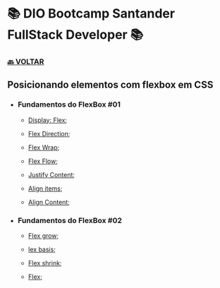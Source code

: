 # 📚 DIO Bootcamp Santander FullStack Developer 📚

### [🔙 **VOLTAR**](../../../../../)

## **Posicionando elementos com flexbox em CSS**

- ### **Fundamentos do FlexBox #01**

  - [Display: Flex](/Santader-Bootcamp-Fullstack-Developer/Exercicios/Modulo-2/flexboxPraticas/0-display-flex.html);

  - [Flex Direction](/Santader-Bootcamp-Fullstack-Developer/Exercicios/Modulo-2/flexboxPraticas/1-flex-direction.html);

  - [Flex Wrap](/Santader-Bootcamp-Fullstack-Developer/Exercicios/Modulo-2/flexboxPraticas/2-flex-wrap.html);

  - [Flex Flow](/Santader-Bootcamp-Fullstack-Developer/Exercicios/Modulo-2/flexboxPraticas/3-flex-flow.html);

  - [Justify Content](/Santader-Bootcamp-Fullstack-Developer/Exercicios/Modulo-2/flexboxPraticas/4-justify-content.html);

  - [Align items](/Santader-Bootcamp-Fullstack-Developer/Exercicios/Modulo-2/flexboxPraticas/5-align-items.html);

  - [Align Content](/Santader-Bootcamp-Fullstack-Developer/Exercicios/Modulo-2/flexboxPraticas/6-align-content.html);

- ### **Fundamentos do FlexBox #02**

  - [Flex grow](/Santader-Bootcamp-Fullstack-Developer/Exercicios/Modulo-2/flexboxPraticas/7-flex-grow.html);

  - [lex basis](/Santader-Bootcamp-Fullstack-Developer/Exercicios/Modulo-2/flexboxPraticas/8-flex-basis.html);

  - [Flex shrink](/Santader-Bootcamp-Fullstack-Developer/Exercicios/Modulo-2/flexboxPraticas/9-flex-shrink.html);

  - [Flex](/Santader-Bootcamp-Fullstack-Developer/Exercicios/Modulo-2/flexboxPraticas/10-flex.html);

